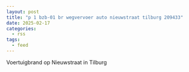 ```yaml
---
layout: post
title: "p 1 bzb-01 br wegvervoer auto nieuwstraat tilburg 209433"
date: 2025-02-17
categories: 
  - rss
tags: 
  - feed
---
```


Voertuigbrand op Nieuwstraat in Tilburg
